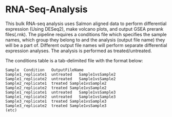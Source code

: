 # RNA-Seq-Analysis
This bulk RNA-seq analysis uses Salmon aligned data to perform differential expression (Using DESeq2), make volcano plots, and output GSEA prerank files(.rnk). The pipeline requires a conditions file which specifies the sample names, which group they belong to and the analysis (output file name) they will be a part of. Different output file names will perform separate differential expression analyses. The analysis is performed as treated/untreated.

The conditions table is a tab-delimited file with the format below:
```
Sample	Condition	OutputFileName
Sample1_replicate1	untreated	Sample1vsSample2
Sample1_replicate2	untreated	Sample1vsSample2
Sample2_replicate1	treated Sample1vsSample2
Sample2_replicate2	treated	Sample1vsSample2
Sample1_replicate1	untreated	Sample1vsSample3
Sample1_replicate2	untreated	Sample1vsSample3
Sample3_replicate1	treated	Sample1vsSample3
Sample3_replicate2	treated	Sample1vsSample3
(etc)
```
